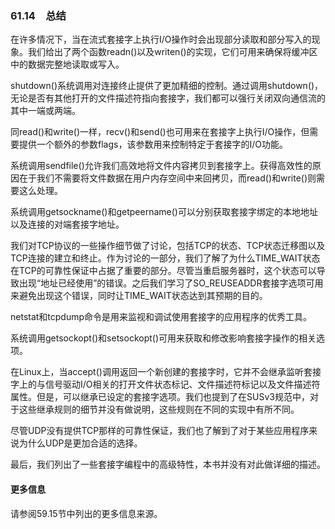 ### 61.14　总结

在许多情况下，当在流式套接字上执行I/O操作时会出现部分读取和部分写入的现象。我们给出了两个函数readn()以及writen()的实现，它们可用来确保将缓冲区中的数据完整地读取或写入。

shutdown()系统调用对连接终止提供了更加精细的控制。通过调用shutdown()，无论是否有其他打开的文件描述符指向套接字，我们都可以强行关闭双向通信流的其中一端或两端。

同read()和write()一样，recv()和send()也可用来在套接字上执行I/O操作，但需要提供一个额外的参数flags，该参数用来控制特定于套接字的I/O功能。

系统调用sendfile()允许我们高效地将文件内容拷贝到套接字上。获得高效性的原因在于我们不需要将文件数据在用户内存空间中来回拷贝，而read()和write()则需要这么处理。

系统调用getsockname()和getpeername()可以分别获取套接字绑定的本地地址以及连接的对端套接字地址。

我们对TCP协议的一些操作细节做了讨论，包括TCP的状态、TCP状态迁移图以及TCP连接的建立和终止。作为讨论的一部分，我们了解了为什么TIME_WAIT状态在TCP的可靠性保证中占据了重要的部分。尽管当重启服务器时，这个状态可以导致出现“地址已经使用”的错误。之后我们学习了SO_REUSEADDR套接字选项可用来避免出现这个错误，同时让TIME_WAIT状态达到其预期的目的。

netstat和tcpdump命令是用来监视和调试使用套接字的应用程序的优秀工具。

系统调用getsockopt()和setsockopt()可用来获取和修改影响套接字操作的相关选项。

在Linux上，当accept()调用返回一个新创建的套接字时，它并不会继承监听套接字上的与信号驱动I/O相关的打开文件状态标记、文件描述符标记以及文件描述符属性。但是，可以继承已设定的套接字选项。我们也提到了在SUSv3规范中，对于这些继承规则的细节并没有做说明，这些规则在不同的实现中有所不同。

尽管UDP没有提供TCP那样的可靠性保证，我们也了解到了对于某些应用程序来说为什么UDP是更加合适的选择。

最后，我们列出了一些套接字编程中的高级特性，本书并没有对此做详细的描述。

#### 更多信息

请参阅59.15节中列出的更多信息来源。

